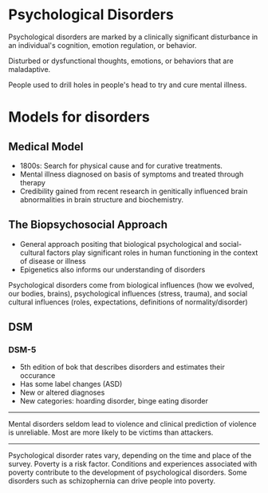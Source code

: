 # Psychological Disorders

Psychological disorders are marked by a clinically significant disturbance in an individual's cognition, emotion regulation, or behavior. 

Disturbed or dysfunctional thoughts, emotions, or behaviors that are maladaptive.

People used to drill holes in people's head to try and cure mental illness.

# Models for disorders

## Medical Model

* 1800s: Search for physical cause and for curative treatments.
* Mental illness diagnosed on basis of symptoms and treated through therapy
* Credibility gained from recent research in genitically influenced brain abnormalities in brain structure and biochemistry.

## The Biopsychosocial Approach

* General approach positing that biological psychological and social-cultural factors play significant roles in human functioning in the context of disease or illness
* Epigenetics also informs our understanding of disorders

Psychological disorders come from biological influences (how we evolved, our bodies, brains), psychological influences (stress, trauma), and social cultural influences (roles, expectations, definitions of normality/disorder)

## DSM

### DSM-5
* 5th edition of bok that describes disorders and estimates their occurance
* Has some label changes (ASD)
* New or altered diagnoses 
* New categories: hoarding disorder, binge eating disorder

---

Mental disorders seldom lead to violence and clinical prediction of violence is unreliable. Most are more likely to be victims than attackers.

---

Psychological disorder rates vary, depending on the time and place of the survey. Poverty is a risk factor. Conditions and experiences associated with poverty contribute to the development of psychological disorders. Some disorders such as schizophernia can drive people into poverty.


